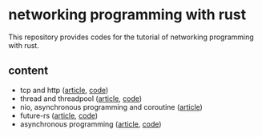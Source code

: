 # networking programming with rust

This repository provides codes for the tutorial of networking programming with rust.

## content

- tcp and http ([article](https://zhuanlan.zhihu.com/p/424265902), [code](./tcp%20and%20http))
- thread and threadpool ([article](https://zhuanlan.zhihu.com/p/424884812), [code](./thread%20and%20threadpool))
- nio, asynchronous programming and coroutine ([article](https://zhuanlan.zhihu.com/p/424911422))
- future-rs ([article](), [code](./future-rs))
- asynchronous programming ([article](), [code]())

